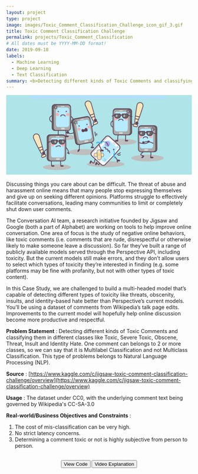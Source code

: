 ```yaml
---
layout: project
type: project
image: images/Toxic_Comment_Classification_Challenge_icon_gif_3.gif
title: Toxic Comment Classification Challenge
permalink: projects/Toxic_Comment_Classification
# All dates must be YYYY-MM-DD format!
date: 2019-09-10
labels:
  - Machine Learning
  - Deep Learning
  - Text Classification
summary: <b>Detecting different kinds of Toxic Comments and classifying them in different classes like Toxic, Severe Toxic, Obscene, Threat, Insult and Identity Hate.</b>
---
```


<img class="ui image" src="../images/Toxic_Comment_Classification_Challenge_Banner.png">

Discussing things you care about can be difficult. The threat of abuse and harassment online means that many people stop expressing themselves and give up on seeking different opinions. Platforms struggle to effectively facilitate conversations, leading many communities to limit or completely shut down user comments.

The Conversation AI team, a research initiative founded by Jigsaw and Google (both a part of Alphabet) are working on tools to help improve online conversation. One area of focus is the study of negative online behaviors, like toxic comments (i.e. comments that are rude, disrespectful or otherwise likely to make someone leave a discussion). So far they’ve built a range of publicly available models served through the Perspective API, including toxicity. But the current models still make errors, and they don’t allow users to select which types of toxicity they’re interested in finding (e.g. some platforms may be fine with profanity, but not with other types of toxic content).

In this Case Study, we are challenged to build a multi-headed model that’s capable of detecting different types of toxicity like threats, obscenity, insults, and identity-based hate better than Perspective’s current models. You’ll be using a dataset of comments from Wikipedia’s talk page edits. Improvements to the current model will hopefully help online discussion become more productive and respectful.

<b>Problem Statement</b> : Detecting different kinds of Toxic Comments and classifying them in different classes like Toxic, Severe Toxic, Obscene, Threat, Insult and Identity Hate. One comment can belongs to 2 or more classes, so we can say that it is Multilabel Classification and not Multiclass Classification. This type of problems belongs to Natural Language Processing (NLP).

<b>Source</b> : [https://www.kaggle.com/c/jigsaw-toxic-comment-classification-challenge/overview](https://www.kaggle.com/c/jigsaw-toxic-comment-classification-challenge/overview)

<b>Usage</b> : The dataset under CC0, with the underlying comment text being governed by Wikipedia's CC-SA-3.0

<b>Real-world/Business Objectives and Constraints</b> : 
1. The cost of mis-classification can be very high.
2. No strict latency concerns.
3. Determining a comment toxic or not is highly subjective from person to person.

<div class="buttons">
		<b><br><center><button onclick="window.open('https://nbviewer.jupyter.org/github/iamsouravbanerjee/Toxic-Comment-Classification-Challenge/blob/master/Toxic%20Comment%20Classification%20Challenge.ipynb')" type="button">View Code</button> <button onclick="window.open('https://www.youtube.com/watch?v=Kd5ToGxkFdM')" type="button">Video Explanation</button><br><br><br><br>
